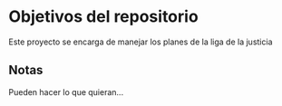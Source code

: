 # Objetivos del repositorio

Este proyecto se encarga de manejar los planes de la liga de la justicia


## Notas
Pueden hacer lo que quieran...